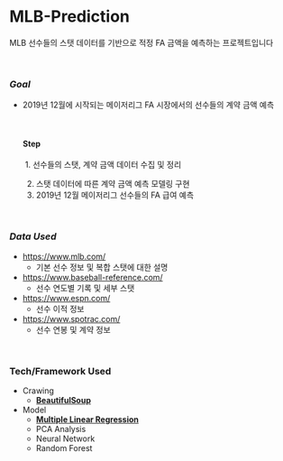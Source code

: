 # MLB-Prediction

MLB 선수들의 스탯 데이터를 기반으로 적정 FA 금액을 예측하는 프로젝트입니다

<br>

### *Goal*

- 2019년 12월에 시작되는 메이저리그 FA 시장에서의 선수들의 계약 금액 예측

  <br>
  
  #### Step
  
  ​	1. 선수들의 스탯, 계약 금액 데이터 수집 및 정리
  
   	2. 스탯 데이터에 따른 계약 금액 예측 모델링 구현
   	3. 2019년 12월 메이저리그 선수들의 FA 급여 예측

<br>

### *Data Used*

- https://www.mlb.com/
  - 기본 선수 정보 및 복합 스탯에 대한 설명
- https://www.baseball-reference.com/
  - 선수 연도별 기록 및 세부 스탯
- https://www.espn.com/
  - 선수 이적 정보
- https://www.spotrac.com/
  - 선수 연봉 및 계약 정보

<br>

### Tech/Framework Used

- Crawing
  - <u>**BeautifulSoup**</u>
- Model
  - <u>**Multiple Linear Regression**</u>
  - PCA Analysis
  - Neural Network
  - Random Forest 

